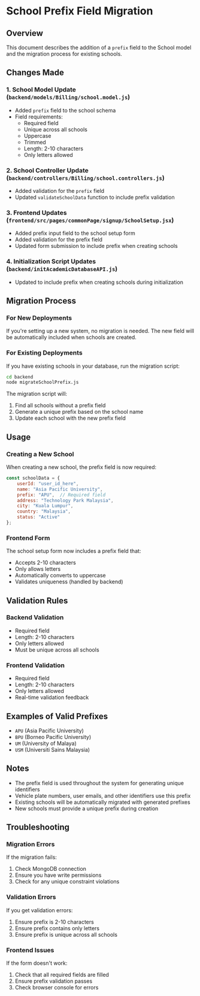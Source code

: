 # School Prefix Field Migration

## Overview
This document describes the addition of a `prefix` field to the School model and the migration process for existing schools.

## Changes Made

### 1. School Model Update (`backend/models/Billing/school.model.js`)
- Added `prefix` field to the school schema
- Field requirements:
  - Required field
  - Unique across all schools
  - Uppercase
  - Trimmed
  - Length: 2-10 characters
  - Only letters allowed

### 2. School Controller Update (`backend/controllers/Billing/school.controllers.js`)
- Added validation for the `prefix` field
- Updated `validateSchoolData` function to include prefix validation

### 3. Frontend Updates (`frontend/src/pages/commonPage/signup/SchoolSetup.jsx`)
- Added prefix input field to the school setup form
- Added validation for the prefix field
- Updated form submission to include prefix when creating schools

### 4. Initialization Script Updates (`backend/initAcademicDatabaseAPI.js`)
- Updated to include prefix when creating schools during initialization

## Migration Process

### For New Deployments
If you're setting up a new system, no migration is needed. The new field will be automatically included when schools are created.

### For Existing Deployments
If you have existing schools in your database, run the migration script:

```bash
cd backend
node migrateSchoolPrefix.js
```

The migration script will:
1. Find all schools without a prefix field
2. Generate a unique prefix based on the school name
3. Update each school with the new prefix field

## Usage

### Creating a New School
When creating a new school, the prefix field is now required:

```javascript
const schoolData = {
    userId: "user_id_here",
    name: "Asia Pacific University",
    prefix: "APU",  // Required field
    address: "Technology Park Malaysia",
    city: "Kuala Lumpur",
    country: "Malaysia",
    status: "Active"
};
```

### Frontend Form
The school setup form now includes a prefix field that:
- Accepts 2-10 characters
- Only allows letters
- Automatically converts to uppercase
- Validates uniqueness (handled by backend)

## Validation Rules

### Backend Validation
- Required field
- Length: 2-10 characters
- Only letters allowed
- Must be unique across all schools

### Frontend Validation
- Required field
- Length: 2-10 characters
- Only letters allowed
- Real-time validation feedback

## Examples of Valid Prefixes
- `APU` (Asia Pacific University)
- `BPU` (Borneo Pacific University)
- `UM` (University of Malaya)
- `USM` (Universiti Sains Malaysia)

## Notes
- The prefix field is used throughout the system for generating unique identifiers
- Vehicle plate numbers, user emails, and other identifiers use this prefix
- Existing schools will be automatically migrated with generated prefixes
- New schools must provide a unique prefix during creation

## Troubleshooting

### Migration Errors
If the migration fails:
1. Check MongoDB connection
2. Ensure you have write permissions
3. Check for any unique constraint violations

### Validation Errors
If you get validation errors:
1. Ensure prefix is 2-10 characters
2. Ensure prefix contains only letters
3. Ensure prefix is unique across all schools

### Frontend Issues
If the form doesn't work:
1. Check that all required fields are filled
2. Ensure prefix validation passes
3. Check browser console for errors
